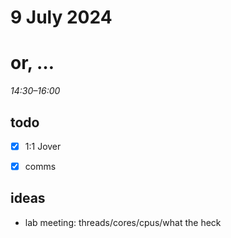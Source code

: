 # 9 July 2024
# or, …

_14:30–16:00_

## todo

- [x] 1:1 Jover
- [x] comms


## ideas

- lab meeting: threads/cores/cpus/what the heck
